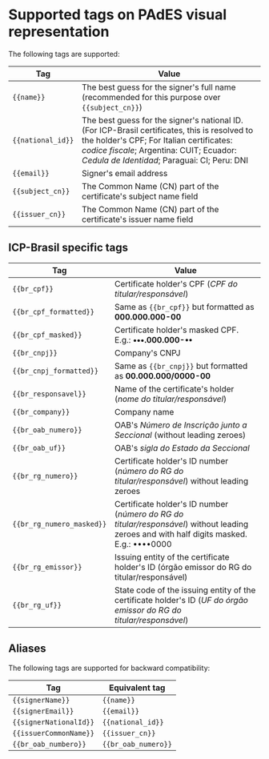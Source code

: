 ﻿# Supported tags on PAdES visual representation

The following tags are supported:

Tag               | Value
----------------- | -----------
`{{name}}`        | The best guess for the signer's full name (recommended for this purpose over `{{subject_cn}}`)
`{{national_id}}` | The best guess for the signer's national ID. (For ICP-Brasil certificates, this is resolved to the holder's CPF; For Italian certificates: *codice fiscale*; Argentina: CUIT; Ecuador: *Cedula de Identidad*; Paraguai: CI; Peru: DNI
`{{email}}`       | Signer's email address
`{{subject_cn}}`  | The Common Name (CN) part of the certificate's subject name field
`{{issuer_cn}}`   | The Common Name (CN) part of the certificate's issuer name field

## ICP-Brasil specific tags

Tag                      | Value
------------------------ | -----------
`{{br_cpf}}`             | Certificate holder's CPF (*CPF do titular/responsável*)
`{{br_cpf_formatted}}`   | Same as `{{br_cpf}}` but formatted as **000.000.000-00**
`{{br_cpf_masked}}`      | Certificate holder's masked CPF. E.g.: **•••.000.000-••**
`{{br_cnpj}}`            | Company's CNPJ
`{{br_cnpj_formatted}}`  | Same as `{{br_cnpj}}` but formatted as **00.000.000/0000-00**
`{{br_responsavel}}`     | Name of the certificate's holder (*nome do titular/responsável*)
`{{br_company}}`         | Company name
`{{br_oab_numero}}`      | OAB's *Número de Inscrição junto a Seccional* (without leading zeroes)
`{{br_oab_uf}}`          | OAB's *sigla do Estado da Seccional*
`{{br_rg_numero}}`       | Certificate holder's ID  number (*número do RG do titular/responsável*) without leading zeroes
`{{br_rg_numero_masked}}`| Certificate holder's ID  number (*número do RG do titular/responsável*) without leading zeroes and with half digits masked. E.g.: ••••0000
`{{br_rg_emissor}}`      | Issuing entity of the certificate holder's ID (órgão emissor do RG do titular/responsável)
`{{br_rg_uf}}`           | State code of the issuing entity of the certificate holder's ID (*UF do órgão emissor do RG do titular/responsável*)

## Aliases

The following tags are supported for backward compatibility:

Tag                    | Equivalent tag
---------------------- | --------------
`{{signerName}}`       | `{{name}}`
`{{signerEmail}}`      | `{{email}}`
`{{signerNationalId}}` | `{{national_id}}`
`{{issuerCommonName}}` | `{{issuer_cn}}`
`{{br_oab_numbero}}`   | `{{br_oab_numero}}`
